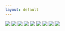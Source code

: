 ```yaml
---
layout: default
---
```


![](https://usc-isi.github.io/sarfire/assets/images/title.png)
![](https://usc-isi.github.io/sarfire/assets/images/wf_slide.png)
![](https://usc-isi.github.io/sarfire/assets/images/sar_slide.png)
![](https://usc-isi.github.io/sarfire/assets/images/pipeline_slide.png)
![](https://usc-isi.github.io/sarfire/assets/images/image_formation.png)
![](https://usc-isi.github.io/sarfire/assets/images/iq_comparison.png)
![](https://usc-isi.github.io/sarfire/assets/images/fire_radar.png)
![](https://usc-isi.github.io/sarfire/assets/images/change_detect.png)
![](https://usc-isi.github.io/sarfire/assets/images/big_picture.png)
